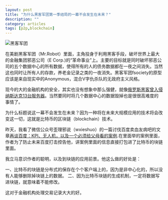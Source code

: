 ```yaml
---
layout: post
title: "为什么黑客军团第一季结局的一幕不会发生在未来？"
description: ""
category: articles
tags: [p2p,blockchain]
---
```


![黑客军团](http://img3.doubanio.com/view/photo/photo/public/p2246792199.jpg)

在美剧黑客军团（Mr.Robot）里面，主角投身于利用黑客手段，破坏世界上最大的金融集团邪恶公司（E Corp.)的“革命事业”上。主要的目标就是同时破坏邪恶公司的五个数据中心的所有数据，使得所有的人的债务数据都在一夜之间消失。当然这也同时让所有人的存款，养老金记录之类的一夜消失。黑客军团fsociety的原型应该是来自现实中的Anonymous，混合V字仇杀队的无政府主义风格。

现今的大的金融机构的安全，其实也没有想象中那么强健，就像[俄罗斯黑客曾入侵纳斯达克13台服务器](http://www.ithome.com/html/it/95012.htm)。当然要同时将几个数据中心的数据毁掉也是很很高难度的事情了。

为什么标题说这一幕不会发生在未来？因为一种将在未来大规模应用的技术将会改变这一切，这就是比特币的区块链（blockchain）技术。

昨天，我看了微信公众号歪理邪说（wxieshuo）的一篇讨伐百度卖血友病吧的文章[再谈百度：KPI、无人机，以及一个必须给父母看的案例](http://chuansong.me/n/2164233).在里面举的案例里面，作者为了防止未来百度打击控告他，讲案例里面的信息直接打包进了比特币的块链里面。

我立马意识作者的聪明，以及到块链的应用前景。他这么做的好处是：

一、比特币的块链是分布式的保存在个个客户端上的，因为是非中心化的，所以没有人能够删除掉块链上的数据。
二、因为比特币块链的生成机制，一定将数据写进块链，就意味着不能修改。

这对于金融机构处理交易记录大大的好。
